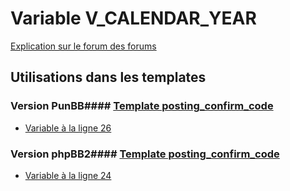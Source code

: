 # Variable V_CALENDAR_YEAR
[Explication sur le forum des forums](http://forum.forumactif.com/t294113-listing-des-variables#V_CALENDAR_YEAR)
## Utilisations dans les templates
### Version PunBB#### [Template posting_confirm_code](punbb/posting_confirm_code.md)
* [Variable à la ligne 26](../punbb/posting_confirm_code.tpl#L26)
### Version phpBB2#### [Template posting_confirm_code](subsilver/posting_confirm_code.md)
* [Variable à la ligne 24](../subsilver/posting_confirm_code.tpl#L24)